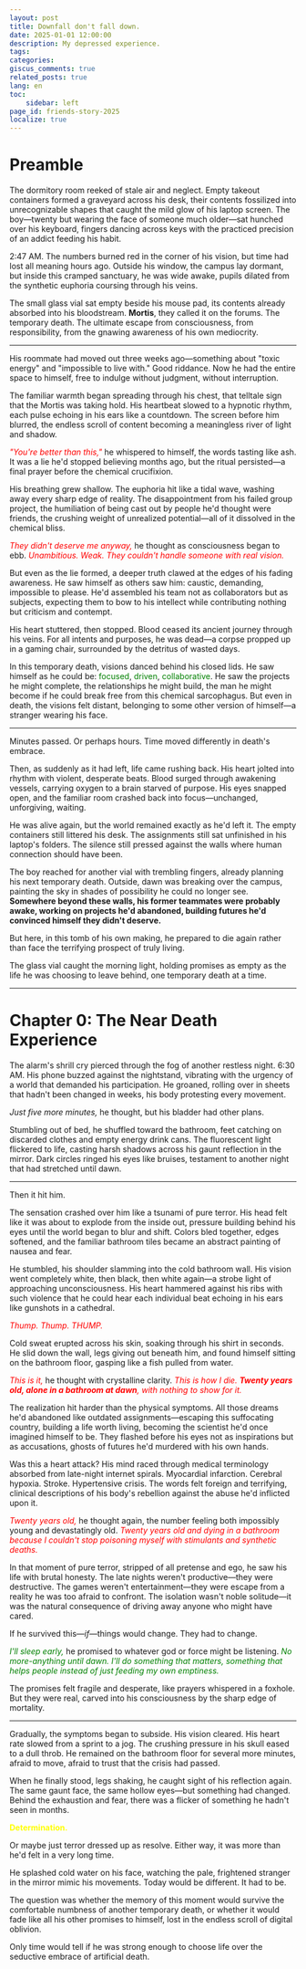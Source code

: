 ```yaml
---
layout: post
title: Downfall don't fall down.
date: 2025-01-01 12:00:00
description: My depressed experience.
tags: 
categories: 
giscus_comments: true
related_posts: true
lang: en
toc: 
    sidebar: left
page_id: friends-story-2025
localize: true
---
```


# Preamble

The dormitory room reeked of stale air and neglect. Empty takeout containers formed a graveyard across his desk, their contents fossilized into unrecognizable shapes that caught the mild glow of his laptop screen. The boy—twenty but wearing the face of someone much older—sat hunched over his keyboard, fingers dancing across keys with the practiced precision of an addict feeding his habit.

2:47 AM. The numbers burned red in the corner of his vision, but time had lost all meaning hours ago. Outside his window, the campus lay dormant, but inside this cramped sanctuary, he was wide awake, pupils dilated from the synthetic euphoria coursing through his veins.

The small glass vial sat empty beside his mouse pad, its contents already absorbed into his bloodstream. **Mortis**, they called it on the forums. The temporary death. The ultimate escape from consciousness, from responsibility, from the gnawing awareness of his own mediocrity.

---
His roommate had moved out three weeks ago—something about "toxic energy" and "impossible to live with." Good riddance. Now he had the entire space to himself, free to indulge without judgment, without interruption.

The familiar warmth began spreading through his chest, that telltale sign that the Mortis was taking hold. His heartbeat slowed to a hypnotic rhythm, each pulse echoing in his ears like a countdown. The screen before him blurred, the endless scroll of content becoming a meaningless river of light and shadow.

*<span style="color:red">"You're better than this,"</span>* he whispered to himself, the words tasting like ash. It was a lie he'd stopped believing months ago, but the ritual persisted—a final prayer before the chemical crucifixion.

His breathing grew shallow. The euphoria hit like a tidal wave, washing away every sharp edge of reality. The disappointment from his failed group project, the humiliation of being cast out by people he'd thought were friends, the crushing weight of unrealized potential—all of it dissolved in the chemical bliss.

*<span style="color:red">They didn't deserve me anyway,</span>* he thought as consciousness began to ebb. *<span style="color:red">Unambitious. Weak. They couldn't handle someone with real vision.</span>*

But even as the lie formed, a deeper truth clawed at the edges of his fading awareness. He saw himself as others saw him: caustic, demanding, impossible to please. He'd assembled his team not as collaborators but as subjects, expecting them to bow to his intellect while contributing nothing but criticism and contempt.

His heart stuttered, then stopped. Blood ceased its ancient journey through his veins. For all intents and purposes, he was dead—a corpse propped up in a gaming chair, surrounded by the detritus of wasted days.

In this temporary death, visions danced behind his closed lids. He saw himself as he could be: <span style="color:green">focused</span>, <span style="color:green">driven</span>, <span style="color:green">collaborative</span>. He saw the projects he might complete, the relationships he might build, the man he might become if he could break free from this chemical sarcophagus. But even in death, the visions felt distant, belonging to some other version of himself—a stranger wearing his face.

---
Minutes passed. Or perhaps hours. Time moved differently in death's embrace.

Then, as suddenly as it had left, life came rushing back. His heart jolted into rhythm with violent, desperate beats. Blood surged through awakening vessels, carrying oxygen to a brain starved of purpose. His eyes snapped open, and the familiar room crashed back into focus—unchanged, unforgiving, waiting.

He was alive again, but the world remained exactly as he'd left it. The empty containers still littered his desk. The assignments still sat unfinished in his laptop's folders. The silence still pressed against the walls where human connection should have been.

The boy reached for another vial with trembling fingers, already planning his next temporary death. Outside, dawn was breaking over the campus, painting the sky in shades of possibility he could no longer see. **Somewhere beyond these walls, his former teammates were probably awake, working on projects he'd abandoned, building futures he'd convinced himself they didn't deserve.**

But here, in this tomb of his own making, he prepared to die again rather than face the terrifying prospect of truly living.

The glass vial caught the morning light, holding promises as empty as the life he was choosing to leave behind, one temporary death at a time.




---
# Chapter 0: The Near Death Experience

The alarm's shrill cry pierced through the fog of another restless night. 6:30 AM. His phone buzzed against the nightstand, vibrating with the urgency of a world that demanded his participation. He groaned, rolling over in sheets that hadn't been changed in weeks, his body protesting every movement.

*Just five more minutes,* he thought, but his bladder had other plans.

Stumbling out of bed, he shuffled toward the bathroom, feet catching on discarded clothes and empty energy drink cans. The fluorescent light flickered to life, casting harsh shadows across his gaunt reflection in the mirror. Dark circles ringed his eyes like bruises, testament to another night that had stretched until dawn.

---
Then it hit him.

The sensation crashed over him like a tsunami of pure terror. His head felt like it was about to explode from the inside out, pressure building behind his eyes until the world began to blur and shift. Colors bled together, edges softened, and the familiar bathroom tiles became an abstract painting of nausea and fear.

He stumbled, his shoulder slamming into the cold bathroom wall. His vision went completely white, then black, then white again—a strobe light of approaching unconsciousness. His heart hammered against his ribs with such violence that he could hear each individual beat echoing in his ears like gunshots in a cathedral.

*<span style="color:red">Thump. Thump. THUMP.</span>*

Cold sweat erupted across his skin, soaking through his shirt in seconds. He slid down the wall, legs giving out beneath him, and found himself sitting on the bathroom floor, gasping like a fish pulled from water.

*<span style="color:red">This is it,</span>* he thought with crystalline clarity. *<span style="color:red">This is how I die. <b>Twenty years old, alone in a bathroom at dawn</b>, with nothing to show for it.</span>*

The realization hit harder than the physical symptoms. All those dreams he'd abandoned like outdated assignments—escaping this suffocating country, building a life worth living, becoming the scientist he'd once imagined himself to be. They flashed before his eyes not as inspirations but as accusations, ghosts of futures he'd murdered with his own hands.

Was this a heart attack? His mind raced through medical terminology absorbed from late-night internet spirals. Myocardial infarction. Cerebral hypoxia. Stroke. Hypertensive crisis. The words felt foreign and terrifying, clinical descriptions of his body's rebellion against the abuse he'd inflicted upon it.

*<span style="color:red">Twenty years old,</span>* he thought again, the number feeling both impossibly young and devastatingly old. *<span style="color:red">Twenty years old and dying in a bathroom because I couldn't stop poisoning myself with stimulants and synthetic deaths.</span>*

In that moment of pure terror, stripped of all pretense and ego, he saw his life with brutal honesty. The late nights weren't productive—they were destructive. The games weren't entertainment—they were escape from a reality he was too afraid to confront. The isolation wasn't noble solitude—it was the natural consequence of driving away anyone who might have cared.

If he survived this—*if*—things would change. They had to change.

*<span style="color:green">I'll sleep early,</span>* he promised to whatever god or force might be listening. *<span style="color:green">No more-anything until dawn. I'll do something that matters, something that helps people instead of just feeding my own emptiness.</span>*

The promises felt fragile and desperate, like prayers whispered in a foxhole. But they were real, carved into his consciousness by the sharp edge of mortality.

---
Gradually, the symptoms began to subside. His vision cleared. His heart rate slowed from a sprint to a jog. The crushing pressure in his skull eased to a dull throb. He remained on the bathroom floor for several more minutes, afraid to move, afraid to trust that the crisis had passed.

When he finally stood, legs shaking, he caught sight of his reflection again. The same gaunt face, the same hollow eyes—but something had changed. Behind the exhaustion and fear, there was a flicker of something he hadn't seen in months.

**<span style="color:yellow">Determination.</span>**

Or maybe just terror dressed up as resolve. Either way, it was more than he'd felt in a very long time.

He splashed cold water on his face, watching the pale, frightened stranger in the mirror mimic his movements. Today would be different. It had to be.

The question was whether the memory of this moment would survive the comfortable numbness of another temporary death, or whether it would fade like all his other promises to himself, lost in the endless scroll of digital oblivion.

Only time would tell if he was strong enough to choose life over the seductive embrace of artificial death.